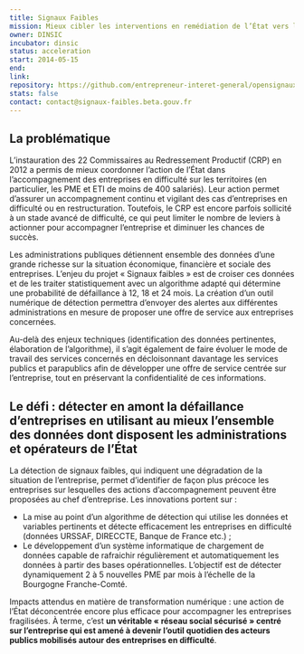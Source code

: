 ```yaml
---
title: Signaux Faibles
mission: Mieux cibler les interventions en remédiation de l’État vers les entreprises en difficulté
owner: DINSIC
incubator: dinsic
status: acceleration
start: 2014-05-15
end:
link:
repository: https://github.com/entrepreneur-interet-general/opensignauxfaibles
stats: false
contact: contact@signaux-faibles.beta.gouv.fr
---
```


## La problématique

L’instauration des 22 Commissaires au Redressement Productif (CRP) en 2012 a permis de mieux coordonner l’action de l’État dans l’accompagnement des entreprises en difficulté sur les territoires (en particulier, les PME et ETI de moins de 400 salariés). Leur action permet d’assurer un accompagnement continu et vigilant des cas d’entreprises en difficulté ou en restructuration. Toutefois, le CRP est encore parfois sollicité à un stade avancé de difficulté, ce qui peut limiter le nombre de leviers à actionner pour accompagner l’entreprise et diminuer les chances de succès.

Les administrations publiques détiennent ensemble des données d’une grande richesse sur la situation économique, financière et sociale des entreprises. L’enjeu du projet « Signaux faibles » est de croiser ces données et de les traiter statistiquement avec un algorithme adapté qui détermine une probabilité de défaillance à 12, 18 et 24 mois. La création d’un outil numérique de détection permettra d’envoyer des alertes aux différentes administrations en mesure de proposer une offre de service aux entreprises concernées.

Au-delà des enjeux techniques (identification des données pertinentes, élaboration de l’algorithme), il s’agit également de faire évoluer le mode de travail des services concernés en décloisonnant davantage les services publics et parapublics afin de développer une offre de service centrée sur l’entreprise, tout en préservant la confidentialité de ces informations.

## Le défi : détecter en amont la défaillance d’entreprises en utilisant au mieux l’ensemble des données dont disposent les administrations et opérateurs de l’État

La détection de signaux faibles, qui indiquent une dégradation de la situation de l’entreprise, permet d’identifier de façon plus précoce les entreprises sur lesquelles des actions d’accompagnement peuvent être proposées au chef d’entreprise. Les innovations portent sur :

- La mise au point d’un algorithme de détection qui utilise les données et variables pertinents et détecte efficacement les entreprises en difficulté (données URSSAF, DIRECCTE, Banque de France etc.) ;
- Le développement d’un système informatique de chargement de données capable de rafraichir régulièrement et automatiquement les données à partir des bases opérationnelles. L’objectif est de détecter dynamiquement 2 à 5 nouvelles PME par mois à l’échelle de la Bourgogne Franche-Comté.

Impacts attendus en matière de transformation numérique : une action de l’État déconcentrée encore plus efficace pour accompagner les entreprises fragilisées. À terme, c’est __un véritable « réseau social sécurisé » centré sur l’entreprise qui est amené à devenir l’outil quotidien des acteurs publics mobilisés autour des entreprises en difficulté__.
